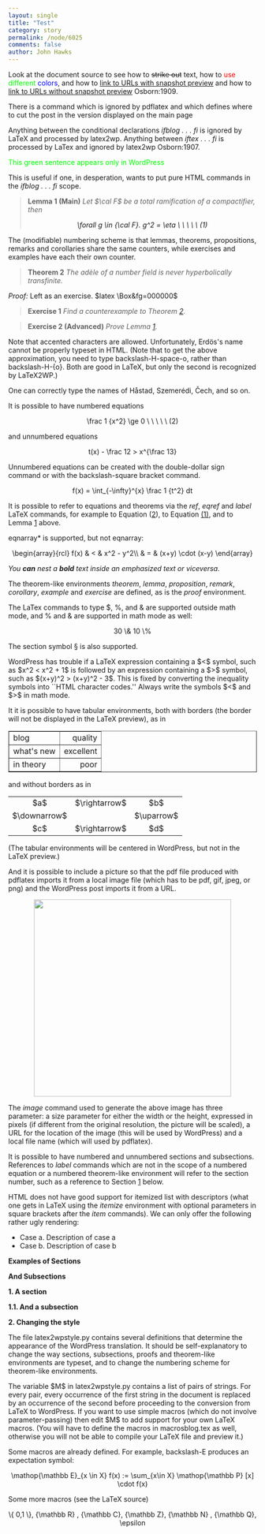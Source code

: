 ```yaml
---
layout: single 
title: "Test" 
category: story
permalink: /node/6025
comments: false 
author: John Hawks 
---
```


<p>
Look at the document source to see how to <s>strike out</s> text, how to <span style="color:#ff0000;">use</span> <span style="color:#00ff00;">different</span> <span style="color:#0000ff;">colors</span>, and how to <a href="http://www.google.com">link to URLs with snapshot preview</a> and how to <a class="snap_noshots" href="http://www.google.com">link to URLs without snapshot preview</a> <bib>Osborn:1909</bib>.
<p>
There is a command which is ignored by pdflatex and which defines where to cut the post in the version displayed on the main page<!--more-->
<p>
Anything between the conditional declarations <em>ifblog . . . fi</em> is ignored by LaTeX and processed by latex2wp. Anything between <em>iftex . . . fi</em> is processed by LaTex and ignored by latex2wp <bib>Osborn:1907</bib>.
<p>
 <span style="color:#00ff00;">This green sentence appears only in WordPress </span> 
<p>

<p>
This is useful if one, in desperation, wants to put pure HTML commands in the <em>ifblog . . . fi</em> scope.
<p>

<blockquote><b>Lemma 1 (Main)</b> <em> <a name="lmmain"></a> Let $\cal F$ be a total ramification of a compactifier, then <a name="eqlemma"><p align=center><equation>  \forall g \in {\cal F}. g^2 = \eta \ \ \ \ \ (1)</equation></p>
</a> </em></blockquote>

<p>


<p>
The (modifiable) numbering scheme is that lemmas, theorems, propositions, remarks and corollaries share the same counters, while exercises and examples have each their own counter.
<p>

<blockquote><b>Theorem 2</b> <em> <a name="thad"></a> The ad&egrave;le of a number field is never hyperbolically transfinite. </em></blockquote>

<p>


<p>
<em>Proof:</em>  Left as an exercise. $latex \Box&fg=000000$


<p>

<blockquote><b>Exercise 1</b> <em> Find a counterexample to Theorem <a href="#thad">2</a>. </em></blockquote>

<p>


<p>

<blockquote><b>Exercise 2 (Advanced)</b> <em> Prove Lemma <a href="#lmmain">1</a>. </em></blockquote>

<p>


<p>
Note that accented characters are allowed. Unfortunately, Erd&ouml;s's name cannot be properly typeset in HTML. (Note that to get the above approximation, you need to type backslash-H-space-o, rather than backslash-H-{o}. Both are good in LaTeX, but only the second is recognized by LaTeX2WP.)
<p>
One can correctly type the names of H&aring;stad, Szemer&eacute;di, &#268;ech, and so on.
<p>
It is possible to have numbered equations
<p>
<a name="eqtest"><p align=center><equation>  \frac 1 {x^2} \ge 0 \ \ \ \ \ (2)</equation></p>
</a>
<p>
and unnumbered equations
<p>
<p align=center><equation> t(x) - \frac 12 > x^{\frac 13} </equation></p>

<p>
Unnumbered equations can be created with the double-dollar sign command or with the backslash-square bracket command.
<p>
<p align=center><equation> f(x) = \int_{-\infty}^{x} \frac 1 {t^2} dt </equation></p>

<p>
It is possible to refer to equations and theorems via the <em>ref</em>, <em>eqref</em> and <em>label</em> LaTeX commands, for example to Equation (<a href="#eqtest">2</a>), to Equation <a href="#eqlemma">(1)</a>, and to Lemma <a href="#lmmain">1</a> above.
<p>
eqnarray* is supported, but not eqnarray:
<p>
<p align=center><equation> \begin{array}{rcl}  f(x) & < & x^2 - y^2\\ & = & (x+y) \cdot (x-y) \end{array} </equation></p>

<p>
<em>You <b>can</b> nest a <b>bold</b> text inside an emphasized text or viceversa.</em>
<p>
The theorem-like environments <em>theorem</em>, <em>lemma</em>, <em>proposition</em>, <em>remark</em>, <em>corollary</em>, <em>example</em> and <em>exercise</em> are defined, as is the <em>proof</em> environment.
<p>
The LaTex commands to type &#36;, &#37;, and &amp; are supported outside math mode, and &#37; and &amp; are supported in math mode as well:
<p>
<p align=center><equation> 30 \& 10 \% </equation></p>

<p>
The section symbol &sect; is also supported.
<p>
WordPress has trouble if a LaTeX expression containing a $<$ symbol, such as $x^2 < x^2 + 1$ is followed by an expression containing a $>$ symbol, such as $(x+y)^2 > (x+y)^2 - 3$. This is fixed by converting the inequality symbols into ``HTML character codes.'' Always write the symbols $<$ and $>$ in math mode.
<p>
It it is possible to have tabular environments, both with borders (the border will not be displayed in the LaTeX preview), as in 
<p>
<table border="1" align=center><td align=left> blog </td><td align=right> quality</td></tr><tr><td align=left> what's new </td><td align=right> excellent</td></tr><tr><td align=left> in theory </td><td align=right> poor </td></tr></table>
<p>
and without borders as in
<p>
<table align = center><tr><td align=center> $a$ </td><td align=center> $\rightarrow$ </td><td align=center> $b$</td></tr><tr><td align=center> $\downarrow$ </td><td align=center> </td><td align=center> $\uparrow$</td></tr><tr><td align=center> $c$ </td><td align=center> $\rightarrow$ </td><td align=center> $d$ </td></tr></table>
<p>
(The tabular environments will be centered in WordPress, but not in the LaTeX preview.)
<p>
And it is possible to include a picture so that the pdf file produced with pdflatex imports it from a local image file (which has to be pdf, gif, jpeg, or png) and the WordPress post imports it from a URL.
<p>
<p align=center><img width = 400 src="http://imgs.xkcd.com/comics/donald_knuth.png"></p>
<p>
The <em>image</em> command used to generate the above image has three parameter: a size parameter for either the width or the height, expressed in pixels (if different from the original resolution, the picture will be scaled), a URL for the location of the image (this will be used by WordPress) and a local file name (which will used by pdflatex).
<p>
It is possible to have numbered and unnumbered sections and subsections. References to <em>label</em> commands which are not in the scope of a numbered equation or a numbered theorem-like environment will refer to the section number, such as a reference to Section <a href="#sec">1</a> below.
<p>
HTML does not have good support for itemized list with descriptors (what one gets in LaTeX using the <em>itemize</em> environment with optional parameters in square brackets after the <em>item</em> commands). We can only offer the following rather ugly rendering:
<p>


<ul> <li>Case a. Description of case a <li>Case b. Description of case b 
</ul>


<p>


<p>

<b> Examples of Sections </b>

<p>


<p>


<p>

<b> And Subsections </b>

<p>


<p>


<p>

<b>1. A section </b>

<p>

 <a name="sec"></a>
<p>


<p>

<b>  1.1. And a subsection </b>

<p>


<p>


<p>

<b>2. Changing the style </b>

<p>


<p>
The file latex2wpstyle.py contains several definitions that determine the appearance of the WordPress translation. It should be self-explanatory to change the way sections, subsections, proofs and theorem-like environments are typeset, and to change the numbering scheme for theorem-like environments.
<p>
The variable $M$ in latex2wpstyle.py contains a list of pairs of strings. For every pair, every occurrence of the first string in the document is replaced by an occurrence of the second before proceeding to the conversion from LaTeX to WordPress. If you want to use simple macros (which do not involve parameter-passing) then edit $M$ to add support for your own LaTeX macros. (You will have to define the macros in macrosblog.tex as well, otherwise you will not be able to compile your LaTeX file and preview it.)
<p>
Some macros are already defined. For example, backslash-E produces an expectation symbol:
<p>
<p align=center><equation> \mathop{\mathbb E}_{x \in X} f(x) := \sum_{x\in X} \mathop{\mathbb P} [x] \cdot f(x) </equation></p>

<p>
Some more macros (see the LaTeX source)
<p>
<p align=center><equation> \{ 0,1 \}, {\mathbb R} , {\mathbb C}, {\mathbb Z}, {\mathbb N} , {\mathbb Q}, \epsilon </equation></p>

<p>


